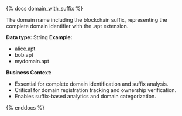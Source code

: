 {% docs domain_with_suffix %}

The domain name including the blockchain suffix, representing the complete domain identifier with the .apt extension.

**Data type:** String
**Example:**
- alice.apt
- bob.apt
- mydomain.apt

**Business Context:**
- Essential for complete domain identification and suffix analysis.
- Critical for domain registration tracking and ownership verification.
- Enables suffix-based analytics and domain categorization.

{% enddocs %} 